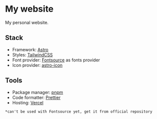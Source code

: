# My website

My personal website.

## Stack

- Framework: [Astro](https://astro.build/)
- Styles: [TailwindCSS](https://tailwindcss.com/)
- Font provider: [Fontsource](https://fontsource.org/) as fonts provider
- Icon provider: [astro-icon](https://github.com/natemoo-re/astro-icon)

## Tools

- Package manager: [pnpm](https://pnpm.io/)
- Code formatter: [Prettier](https://prettier.io/)
- Hosting: [Vercel](https://vercel.com/)

`*can't be used with Fontsource yet, get it from official repository`
